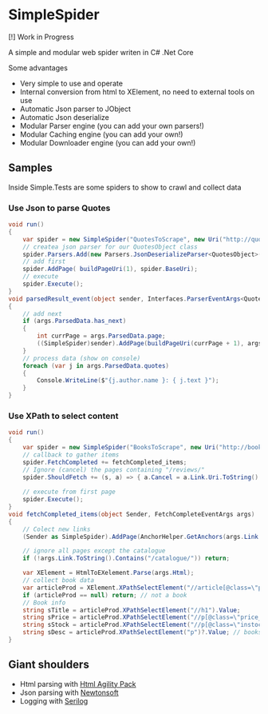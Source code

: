 # SimpleSpider

[!] Work in Progress

A simple and modular web spider writen in C# .Net Core

Some advantages
* Very simple to use and operate
* Internal conversion from html to XElement, no need to external tools on use
* Automatic Json parser to JObject
* Automatic Json deserialize <T>
* Modular Parser engine (you can add your own parsers!)
* Modular Caching engine (you can add your own!)
* Modular Downloader engine (you can add your own!)

## Samples

Inside Simple.Tests are some spiders to show to crawl and collect data

### Use Json to parse Quotes

```C#
void run()
{
    var spider = new SimpleSpider("QuotesToScrape", new Uri("http://quotes.toscrape.com/"));
    // createa json parser for our QuotesObject class
    spider.Parsers.Add(new Parsers.JsonDeserializeParser<QuotesObject>(parsedResult_event))
    // add first
    spider.AddPage( buildPageUri(1), spider.BaseUri);
    // execute
    spider.Execute();
}
void parsedResult_event(object sender, Interfaces.ParserEventArgs<QuotesObject> args)
{
    // add next
    if (args.ParsedData.has_next)
    {
        int currPage = args.ParsedData.page;
        ((SimpleSpider)sender).AddPage(buildPageUri(currPage + 1), args.FetchInfo.Link);
    }
    // process data (show on console)
    foreach (var j in args.ParsedData.quotes)
    {
        Console.WriteLine($"{j.author.name }: { j.text }");
    }
}
```

### Use XPath to select content

```C#
void run()
{
    var spider = new SimpleSpider("BooksToScrape", new Uri("http://books.toscrape.com/"));
    // callback to gather items
    spider.FetchCompleted += fetchCompleted_items;
    // Ignore (cancel) the pages containing "/reviews/" 
    spider.ShouldFetch += (s, a) => { a.Cancel = a.Link.Uri.ToString().Contains("/reviews/"); };
    
    // execute from first page
    spider.Execute();
}
void fetchCompleted_items(object Sender, FetchCompleteEventArgs args)
{
    // Colect new links
    (Sender as SimpleSpider).AddPage(AnchorHelper.GetAnchors(args.Link.Uri, args.Html), args.Link);

    // ignore all pages except the catalogue
    if (!args.Link.ToString().Contains("/catalogue/")) return;

    var XElement = HtmlToEXelement.Parse(args.Html);
    // collect book data
    var articleProd = XElement.XPathSelectElement("//article[@class=\"product_page\"]");
    if (articleProd == null) return; // not a book
    // Book info
    string sTitle = articleProd.XPathSelectElement("//h1").Value;
    string sPrice = articleProd.XPathSelectElement("//p[@class=\"price_color\"]").Value;
    string sStock = articleProd.XPathSelectElement("//p[@class=\"instock availability\"]").Value.Trim();
    string sDesc = articleProd.XPathSelectElement("p")?.Value; // books can be descriptionless
}
```


## Giant shoulders
* Html parsing with [Html Agility Pack](https://html-agility-pack.net/)
* Json parsing with [Newtonsoft](https://www.newtonsoft.com/json)
* Logging with [Serilog](https://serilog.net/)